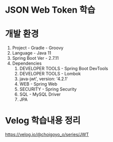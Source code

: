 # JSON Web Token 학습
# 개발 환경
1. Project - Gradle - Groovy
2. Language - Java 11
3. Spring Boot Ver - 2.7.11
4. Dependencies
    1. DEVELOPER TOOLS - Spring Boot DevTools
    2. DEVELOPER TOOLS - Lombok
    3. java-jwt', version: '4.2.1'
    4. WEB - Spring Web 
    5. SECURITY - Spring Security 
    6. SQL - MySQL Driver
    7. JPA 
# Velog 학습내용 정리
https://velog.io/@choigoyo_o/series/JWT
